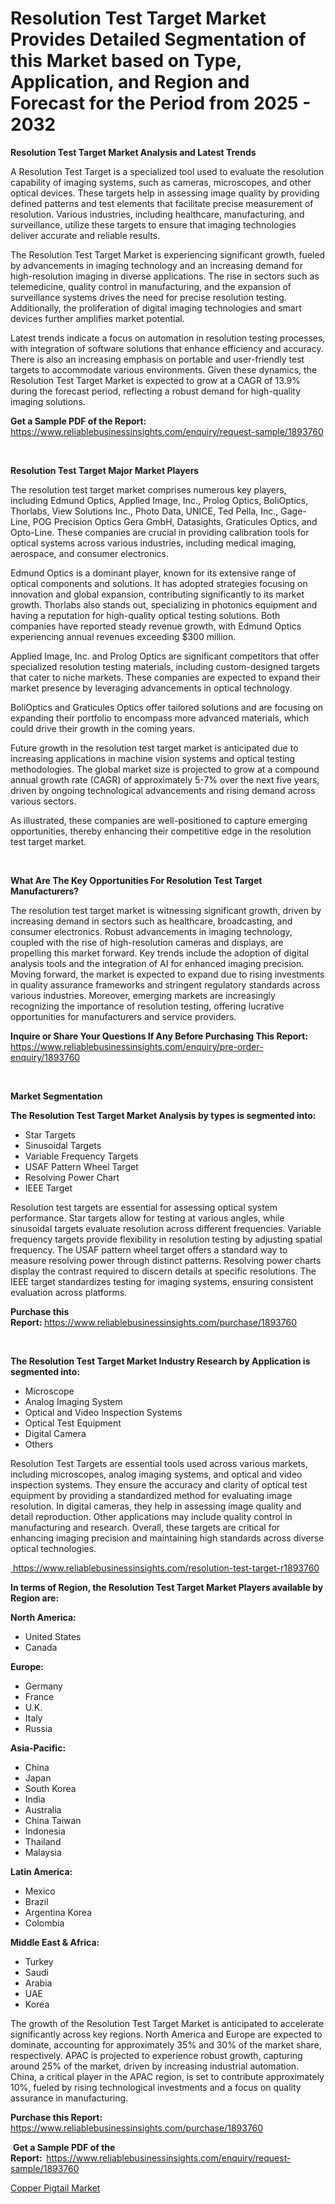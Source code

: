 <p><h1>Resolution Test Target Market Provides Detailed Segmentation of this Market based on Type, Application, and Region and Forecast for the Period from 2025 - 2032</h1></p><p><strong>Resolution Test Target Market Analysis and Latest Trends</strong></p>
<p><p>A Resolution Test Target is a specialized tool used to evaluate the resolution capability of imaging systems, such as cameras, microscopes, and other optical devices. These targets help in assessing image quality by providing defined patterns and test elements that facilitate precise measurement of resolution. Various industries, including healthcare, manufacturing, and surveillance, utilize these targets to ensure that imaging technologies deliver accurate and reliable results.</p><p>The Resolution Test Target Market is experiencing significant growth, fueled by advancements in imaging technology and an increasing demand for high-resolution imaging in diverse applications. The rise in sectors such as telemedicine, quality control in manufacturing, and the expansion of surveillance systems drives the need for precise resolution testing. Additionally, the proliferation of digital imaging technologies and smart devices further amplifies market potential.</p><p>Latest trends indicate a focus on automation in resolution testing processes, with integration of software solutions that enhance efficiency and accuracy. There is also an increasing emphasis on portable and user-friendly test targets to accommodate various environments. Given these dynamics, the Resolution Test Target Market is expected to grow at a CAGR of 13.9% during the forecast period, reflecting a robust demand for high-quality imaging solutions.</p></p>
<p><strong>Get a Sample PDF of the Report:&nbsp;</strong> <a href="https://www.reliablebusinessinsights.com/enquiry/request-sample/1893760?utm_campaign=2252&utm_medium=2&utm_source=Github&utm_content=ia&utm_term=11022025&utm_id=resolution-test-target">https://www.reliablebusinessinsights.com/enquiry/request-sample/1893760</a></p>
<p>&nbsp;</p>
<p><strong>Resolution Test Target Major Market Players</strong></p>
<p><p>The resolution test target market comprises numerous key players, including Edmund Optics, Applied Image, Inc., Prolog Optics, BoliOptics, Thorlabs, View Solutions Inc., Photo Data, UNICE, Ted Pella, Inc., Gage-Line, POG Precision Optics Gera GmbH, Datasights, Graticules Optics, and Opto-Line. These companies are crucial in providing calibration tools for optical systems across various industries, including medical imaging, aerospace, and consumer electronics.</p><p>Edmund Optics is a dominant player, known for its extensive range of optical components and solutions. It has adopted strategies focusing on innovation and global expansion, contributing significantly to its market growth. Thorlabs also stands out, specializing in photonics equipment and having a reputation for high-quality optical testing solutions. Both companies have reported steady revenue growth, with Edmund Optics experiencing annual revenues exceeding $300 million.</p><p>Applied Image, Inc. and Prolog Optics are significant competitors that offer specialized resolution testing materials, including custom-designed targets that cater to niche markets. These companies are expected to expand their market presence by leveraging advancements in optical technology.</p><p>BoliOptics and Graticules Optics offer tailored solutions and are focusing on expanding their portfolio to encompass more advanced materials, which could drive their growth in the coming years. </p><p>Future growth in the resolution test target market is anticipated due to increasing applications in machine vision systems and optical testing methodologies. The global market size is projected to grow at a compound annual growth rate (CAGR) of approximately 5-7% over the next five years, driven by ongoing technological advancements and rising demand across various sectors. </p><p>As illustrated, these companies are well-positioned to capture emerging opportunities, thereby enhancing their competitive edge in the resolution test target market.</p></p>
<p>&nbsp;</p>
<p><strong>What Are The Key Opportunities For Resolution Test Target Manufacturers?</strong></p>
<p><p>The resolution test target market is witnessing significant growth, driven by increasing demand in sectors such as healthcare, broadcasting, and consumer electronics. Robust advancements in imaging technology, coupled with the rise of high-resolution cameras and displays, are propelling this market forward. Key trends include the adoption of digital analysis tools and the integration of AI for enhanced imaging precision. Moving forward, the market is expected to expand due to rising investments in quality assurance frameworks and stringent regulatory standards across various industries. Moreover, emerging markets are increasingly recognizing the importance of resolution testing, offering lucrative opportunities for manufacturers and service providers.</p></p>
<p><strong>Inquire or Share Your Questions If Any Before Purchasing This Report:</strong> <a href="https://www.reliablebusinessinsights.com/enquiry/pre-order-enquiry/1893760?utm_campaign=2252&utm_medium=2&utm_source=Github&utm_content=ia&utm_term=11022025&utm_id=resolution-test-target">https://www.reliablebusinessinsights.com/enquiry/pre-order-enquiry/1893760</a></p>
<p>&nbsp;</p>
<p><strong>Market Segmentation</strong></p>
<p><strong>The Resolution Test Target Market Analysis by types is segmented into:</strong></p>
<p><ul><li>Star Targets</li><li>Sinusoidal Targets</li><li>Variable Frequency Targets</li><li>USAF Pattern Wheel Target</li><li>Resolving Power Chart</li><li>IEEE Target</li></ul></p>
<p><p>Resolution test targets are essential for assessing optical system performance. Star targets allow for testing at various angles, while sinusoidal targets evaluate resolution across different frequencies. Variable frequency targets provide flexibility in resolution testing by adjusting spatial frequency. The USAF pattern wheel target offers a standard way to measure resolving power through distinct patterns. Resolving power charts display the contrast required to discern details at specific resolutions. The IEEE target standardizes testing for imaging systems, ensuring consistent evaluation across platforms.</p></p>
<p><strong>Purchase this Report:&nbsp;</strong><a href="https://www.reliablebusinessinsights.com/purchase/1893760?utm_campaign=2252&utm_medium=2&utm_source=Github&utm_content=ia&utm_term=11022025&utm_id=resolution-test-target">https://www.reliablebusinessinsights.com/purchase/1893760</a></p>
<p>&nbsp;</p>
<p><strong>The Resolution Test Target Market Industry Research by Application is segmented into:</strong></p>
<p><ul><li>Microscope</li><li>Analog Imaging System</li><li>Optical and Video Inspection Systems</li><li>Optical Test Equipment</li><li>Digital Camera</li><li>Others</li></ul></p>
<p><p>Resolution Test Targets are essential tools used across various markets, including microscopes, analog imaging systems, and optical and video inspection systems. They ensure the accuracy and clarity of optical test equipment by providing a standardized method for evaluating image resolution. In digital cameras, they help in assessing image quality and detail reproduction. Other applications may include quality control in manufacturing and research. Overall, these targets are critical for enhancing imaging precision and maintaining high standards across diverse optical technologies.</p></p>
<p><a href="https://www.reliablebusinessinsights.com/resolution-test-target-r1893760?utm_campaign=2252&utm_medium=2&utm_source=Github&utm_content=ia&utm_term=11022025&utm_id=resolution-test-target">&nbsp;https://www.reliablebusinessinsights.com/resolution-test-target-r1893760</a></p>
<p><strong>In terms of Region, the Resolution Test Target Market Players available by Region are:</strong></p>
<p>
    <p> <strong> North America: </strong>
        <ul>
            <li>United States</li>
            <li>Canada</li>
        </ul>
        </p> 
    <p> <strong> Europe: </strong>
        <ul>
            <li>Germany</li>
            <li>France</li>
            <li>U.K.</li>
            <li>Italy</li>
            <li>Russia</li>
        </ul>
        </p> 
    <p> <strong> Asia-Pacific: </strong>
        <ul>
            <li>China</li>
            <li>Japan</li>
            <li>South Korea</li>
            <li>India</li>
            <li>Australia</li>
            <li>China Taiwan</li>
            <li>Indonesia</li>
            <li>Thailand</li>
            <li>Malaysia</li>
        </ul>
        </p> 
    <p> <strong> Latin America: </strong>
        <ul>
            <li>Mexico</li>
            <li>Brazil</li>
            <li>Argentina Korea</li>
            <li>Colombia</li>
        </ul>
        </p> 
    <p> <strong> Middle East & Africa: </strong>
        <ul>
            <li>Turkey</li>
            <li>Saudi</li>
            <li>Arabia</li>
            <li>UAE</li>
            <li>Korea</li>
        </ul>
    </p>
    </p>
<p><p>The growth of the Resolution Test Target Market is anticipated to accelerate significantly across key regions. North America and Europe are expected to dominate, accounting for approximately 35% and 30% of the market share, respectively. APAC is projected to experience robust growth, capturing around 25% of the market, driven by increasing industrial automation. China, a critical player in the APAC region, is set to contribute approximately 10%, fueled by rising technological investments and a focus on quality assurance in manufacturing.</p></p>
<p><strong>Purchase this Report: </strong><a href="https://www.reliablebusinessinsights.com/purchase/1893760?utm_campaign=2252&utm_medium=2&utm_source=Github&utm_content=ia&utm_term=11022025&utm_id=resolution-test-target">https://www.reliablebusinessinsights.com/purchase/1893760</a></p>
<p>&nbsp;<strong>Get a Sample PDF of the Report:&nbsp;&nbsp;</strong><a href="https://www.reliablebusinessinsights.com/enquiry/request-sample/1893760?utm_campaign=2252&utm_medium=2&utm_source=Github&utm_content=ia&utm_term=11022025&utm_id=resolution-test-target">https://www.reliablebusinessinsights.com/enquiry/request-sample/1893760</a></p>
<p><strong></strong></p>
<p><p><a href="https://github.com/DianaWilson796/Market-Research-Report-List-1/blob/main/copper-pigtail-market.md?utm_campaign=2252&utm_medium=2&utm_source=Github&utm_content=ia&utm_term=11022025&utm_id=resolution-test-target">Copper Pigtail Market</a></p></p>